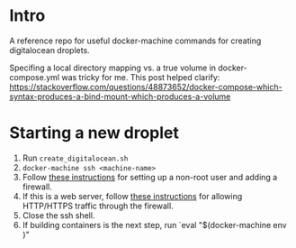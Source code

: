 # Intro
A reference repo for useful docker-machine commands for creating digitalocean droplets.

Specifing a local directory mapping vs. a true volume in docker-compose.yml was tricky for me.
This post helped clarify:
https://stackoverflow.com/questions/48873652/docker-compose-which-syntax-produces-a-bind-mount-which-produces-a-volume


# Starting a new droplet
1. Run `create_digitalocean.sh`
2. `docker-machine ssh <machine-name>`
3. Follow [these instructions](https://www.digitalocean.com/community/tutorials/initial-server-setup-with-ubuntu-18-04) for setting up a non-root
user and adding a firewall.
4. If this is a web server, follow [these instructions](https://www.digitalocean.com/community/tutorials/ufw-essentials-common-firewall-rules-and-commands) for allowing HTTP/HTTPS traffic through the firewall.
5. Close the ssh shell.
6. If building containers is the next step, run `eval "$(docker-machine env <machine-name>)"


